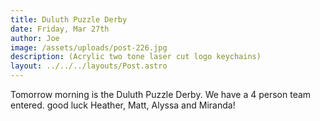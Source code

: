```yaml
---
title: Duluth Puzzle Derby
date: Friday, Mar 27th
author: Joe
image: /assets/uploads/post-226.jpg
description: (Acrylic two tone laser cut logo keychains)
layout: ../../../layouts/Post.astro
---
```


Tomorrow morning is the Duluth Puzzle Derby.  We have a 4 person team entered.  good luck Heather, Matt, Alyssa and Miranda!
